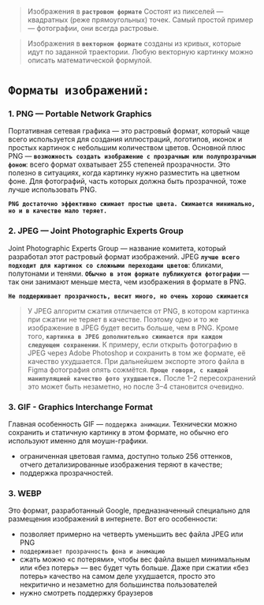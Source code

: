 > Изображения в **`растровом формате`** Состоят из пикселей — квадратных (реже прямоугольных) точек. Самый простой пример — фотографии, они всегда растровые.

> Изображения в **`векторном формате`** созданы из кривых, которые идут по заданной траектории. Любую векторную картинку можно описать математической формулой.



# `Форматы изображений:`
###  1. PNG — Portable Network Graphics
Портативная сетевая графика — это растровый формат, который чаще всего используется для создания иллюстраций, логотипов, иконок и простых картинок с небольшим количеством цветов. 
Основной плюс PNG — **`возможность создать изображение с прозрачным или полупрозрачным фоном`**: всего формат охватывает 255 степеней прозрачности. Это полезно в ситуациях, когда картинку нужно разместить на цветном фоне. Для фотографий, часть которых должна быть прозрачной, тоже лучше использовать PNG.

**`PNG достаточно эффективно сжимает простые цвета. Сжимается минимально, но и в качестве мало теряет.`**

### 2. JPEG — Joint Photographic Experts Group 
Joint Photographic Experts Group — название комитета, который разработал этот растровый формат изображений. JPEG **`лучше всего подходит для картинок со сложными переходами цветов`**: бликами, полутонами и тенями. **`Обычно в этом формате публикуются фотографии`** — так они занимают меньше места, чем изображения в формате в PNG.

**`Hе поддерживает прозрачность, весит много, но очень хорошо сжимается`**
> У JPEG алгоритм сжатия отличается от PNG, в котором картинка при сжатии не теряет в качестве. Поэтому одно и то же изображение в JPEG будет весить больше, чем в PNG. Кроме того, **`картинка в JPEG дополнительно сжимается при каждом следующем сохранении`**. К примеру, если открыть фотографию в JPEG через Adobe Photoshop и сохранить в том же формате, её качество ухудшается. При дальнейшем экспорте этого файла в Figma фотография опять сожмётся. **`Проще говоря, с каждой манипуляцией качество фото ухудшается.`** После 1–2 пересохранений это может быть незаметно, но после 3–4 становится очевидно.

### 3. GIF - Graphics Interchange Format 
 Главная особенность GIF — `поддержка анимации`. Технически можно сохранить и статичную картинку в этом формате, но обычно его используют именно для моушн-графики.

* ограниченная цветовая гамма, доступно только 256 оттенков, отчего детализированные изображения теряют в качестве;
* поддержка прозрачностей.

### 3. WEBP 
Это формат, разработанный Google, предназначенный специально для размещения изображений в интернете. Вот его особенности:

* позволяет примерно на четверть уменьшить вес файла JPEG или PNG
* `поддерживает прозрачность фона и анимацию`
* сжать можно «с потерями», чтобы вес файла вышел минимальным или «без потерь» — вес будет чуть больше. Даже при сжатии «без потерь» качество на самом деле ухудшается, просто это некритично и незаметно для большинства пользователей
* нужно смотреть поддержку браузеров
